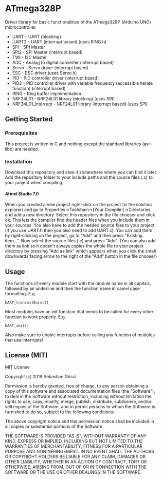 # ATmega328P

Driver library for basic functionalities of the ATmega328P (Arduino UNO) microcontroller.
 * UART - UART (blocking)
 * UART2 - UART (interrupt based) (uses RING.h)
 * SPI - SPI Master
 * SPI2 - SPI Master (interrupt based)
 * TWI - I2C Master
 * ADC - Analog to digital converter (interrupt based)
 * Servo - Servo driver (interrupt based)
 * ESC - ESC driver (uses Servo.h)
 * PID - PID controller driver (interrupt based)
 * PID2 - PID controller driver with variable frequency (accessible iterate function) (interrupt based)
 * RING - Ring buffer implementation
 * NRF24L01 - NRF24L01 library (blocking) (uses SPI)
 * NRF24L01_Interrupt - NRF24L01 library (interrupt based) (uses SPI)

## Getting Started

### Prerequisites

This project is written in C and nothing except the standard libraries (avr-libc) are needed.

### Installation

Download this repository and save it somewhere where you can find it later.
Add the repository folder to your include paths and the source files (.c) to your project when compiling.

#### Atmel Studio 7.0

When you created a new project right-click on the project (in the solution explorer) and go to Properties->Toolchain->[Your Compiler]->Directories and add a new directory.
Select this repository in the file chooser and click ok. This lets the compiler find the header files when you include them in your sources.
You also have to add the needed source files to your project (if you use UART.h then you also need to add UART.c). You can add them by right-clicking on the project, go to "Add" and then press "Existing item...".
Now select the source files (.c) and press "Add". (You can also add them as link so it doesn't always copies the whole file to your project directory by pressing "Add as link"
which appears when you click the small downwards facing arrow to the right of the "Add" button in the file chooser)

## Usage

The functions of every module start with the module name in all capitals, followed by an underline and then the function name in camel case formatting. E.g.
```
UART_transmitBurst()
```

Most modules have an init function that needs to be called for every other function to work properly. E.g.
```
UART_init()
```

Also make sure to enable interrupts before calling any function of modules that use interrupts!

## License (MIT)

MIT License

Copyright (c) 2019 Sebastian Gössl

Permission is hereby granted, free of charge, to any person obtaining a copy
of this software and associated documentation files (the "Software"), to deal
in the Software without restriction, including without limitation the rights
to use, copy, modify, merge, publish, distribute, sublicense, and/or sell
copies of the Software, and to permit persons to whom the Software is
furnished to do so, subject to the following conditions:

The above copyright notice and this permission notice shall be included in all
copies or substantial portions of the Software.

THE SOFTWARE IS PROVIDED "AS IS", WITHOUT WARRANTY OF ANY KIND, EXPRESS OR
IMPLIED, INCLUDING BUT NOT LIMITED TO THE WARRANTIES OF MERCHANTABILITY,
FITNESS FOR A PARTICULAR PURPOSE AND NONINFRINGEMENT. IN NO EVENT SHALL THE
AUTHORS OR COPYRIGHT HOLDERS BE LIABLE FOR ANY CLAIM, DAMAGES OR OTHER
LIABILITY, WHETHER IN AN ACTION OF CONTRACT, TORT OR OTHERWISE, ARISING FROM,
OUT OF OR IN CONNECTION WITH THE SOFTWARE OR THE USE OR OTHER DEALINGS IN THE
SOFTWARE.
